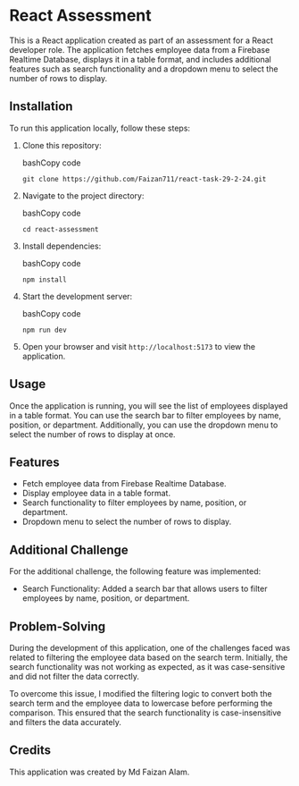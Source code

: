 React Assessment
================

This is a React application created as part of an assessment for a React developer role. The application fetches employee data from a Firebase Realtime Database, displays it in a table format, and includes additional features such as search functionality and a dropdown menu to select the number of rows to display.

Installation
------------

To run this application locally, follow these steps:

1.  Clone this repository:

    bashCopy code

    `git clone https://github.com/Faizan711/react-task-29-2-24.git`

2.  Navigate to the project directory:

    bashCopy code

    `cd react-assessment`

3.  Install dependencies:

    bashCopy code

    `npm install`

4.  Start the development server:

    bashCopy code

    `npm run dev`

5.  Open your browser and visit `http://localhost:5173` to view the application.

Usage
-----

Once the application is running, you will see the list of employees displayed in a table format. You can use the search bar to filter employees by name, position, or department. Additionally, you can use the dropdown menu to select the number of rows to display at once.

Features
--------

-   Fetch employee data from Firebase Realtime Database.
-   Display employee data in a table format.
-   Search functionality to filter employees by name, position, or department.
-   Dropdown menu to select the number of rows to display.

Additional Challenge
--------------------

For the additional challenge, the following feature was implemented:

-   Search Functionality: Added a search bar that allows users to filter employees by name, position, or department.

Problem-Solving
---------------

During the development of this application, one of the challenges faced was related to filtering the employee data based on the search term. Initially, the search functionality was not working as expected, as it was case-sensitive and did not filter the data correctly.

To overcome this issue, I modified the filtering logic to convert both the search term and the employee data to lowercase before performing the comparison. This ensured that the search functionality is case-insensitive and filters the data accurately.

Credits
-------

This application was created by Md Faizan Alam.
